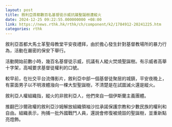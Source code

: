 ```yaml
---
layout: post
title: 敘利亞首都數百名基督徒示威抗議聖誕樹遭縱火
date: 2024-12-25 09:22:55.000000000 +08:00
link: https://news.rthk.hk/rthk/ch/component/k2/1784912-20241225.htm
categories: rthk
---
```


敘利亞首都大馬士革聖母教堂平安夜禮拜，由於擔心發生針對基督教場所的暴力行為，活動在嚴密的保安下舉行。

活動開始前數小時，幾百名基督徒示威，抗議有人縱火焚燒聖誕樹。有示威者高舉十字架，高喊要求基督徒權利的口號。

較早前，在社交平台流傳影片，敘利亞中部一個基督徒聚居的城鎮，平安夜晚上，有蒙面男子以不明液體潑向一棵大型聖誕樹，不清楚是在試圖滅火還是縱火。

敘利亞人權組織指，縱火的非敘利亞人，他們來自一個伊斯蘭主義團體。

推翻巴沙爾政權的敘利亞沙姆解放組織領袖沙拉承諾保護宗教和少數民族的權利和自由。組織表示，拘捕一批外國戰鬥人員，還說會修復被燒毀的聖誕樹，並重新點亮燈飾。
